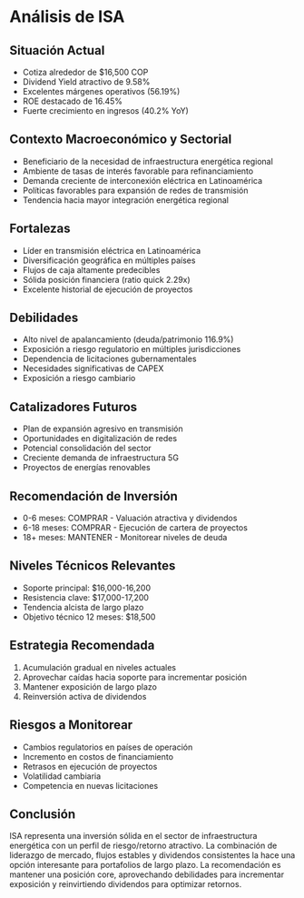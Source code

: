 # Análisis de ISA

## Situación Actual

- Cotiza alrededor de $16,500 COP
- Dividend Yield atractivo de 9.58%
- Excelentes márgenes operativos (56.19%)
- ROE destacado de 16.45%
- Fuerte crecimiento en ingresos (40.2% YoY)

## Contexto Macroeconómico y Sectorial

- Beneficiario de la necesidad de infraestructura energética regional
- Ambiente de tasas de interés favorable para refinanciamiento
- Demanda creciente de interconexión eléctrica en Latinoamérica
- Políticas favorables para expansión de redes de transmisión
- Tendencia hacia mayor integración energética regional

## Fortalezas

- Líder en transmisión eléctrica en Latinoamérica
- Diversificación geográfica en múltiples países
- Flujos de caja altamente predecibles
- Sólida posición financiera (ratio quick 2.29x)
- Excelente historial de ejecución de proyectos

## Debilidades

- Alto nivel de apalancamiento (deuda/patrimonio 116.9%)
- Exposición a riesgo regulatorio en múltiples jurisdicciones
- Dependencia de licitaciones gubernamentales
- Necesidades significativas de CAPEX
- Exposición a riesgo cambiario

## Catalizadores Futuros

- Plan de expansión agresivo en transmisión
- Oportunidades en digitalización de redes
- Potencial consolidación del sector
- Creciente demanda de infraestructura 5G
- Proyectos de energías renovables

## Recomendación de Inversión

- 0-6 meses: COMPRAR - Valuación atractiva y dividendos
- 6-18 meses: COMPRAR - Ejecución de cartera de proyectos
- 18+ meses: MANTENER - Monitorear niveles de deuda

## Niveles Técnicos Relevantes

- Soporte principal: $16,000-16,200
- Resistencia clave: $17,000-17,200
- Tendencia alcista de largo plazo
- Objetivo técnico 12 meses: $18,500

## Estrategia Recomendada

1. Acumulación gradual en niveles actuales
2. Aprovechar caídas hacia soporte para incrementar posición
3. Mantener exposición de largo plazo
4. Reinversión activa de dividendos

## Riesgos a Monitorear

- Cambios regulatorios en países de operación
- Incremento en costos de financiamiento
- Retrasos en ejecución de proyectos
- Volatilidad cambiaria
- Competencia en nuevas licitaciones

## Conclusión

ISA representa una inversión sólida en el sector de infraestructura energética con un perfil de riesgo/retorno atractivo. La combinación de liderazgo de mercado, flujos estables y dividendos consistentes la hace una opción interesante para portafolios de largo plazo. La recomendación es mantener una posición core, aprovechando debilidades para incrementar exposición y reinvirtiendo dividendos para optimizar retornos.

